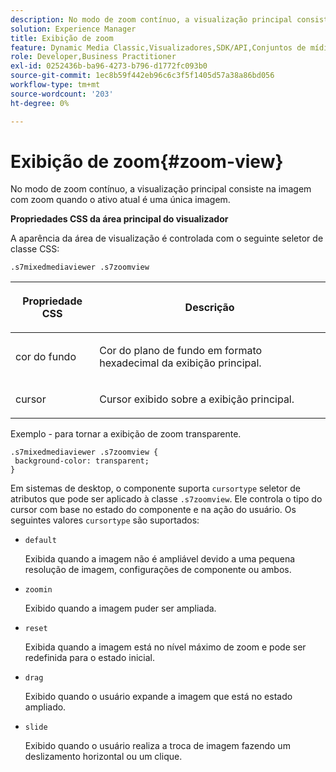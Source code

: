 ```yaml
---
description: No modo de zoom contínuo, a visualização principal consiste na imagem com zoom quando o ativo atual é uma única imagem.
solution: Experience Manager
title: Exibição de zoom
feature: Dynamic Media Classic,Visualizadores,SDK/API,Conjuntos de mídias mistas
role: Developer,Business Practitioner
exl-id: 0252436b-ba96-4273-b796-d1772fc093b0
source-git-commit: 1ec8b59f442eb96c6c3f5f1405d57a38a86bd056
workflow-type: tm+mt
source-wordcount: '203'
ht-degree: 0%

---
```


# Exibição de zoom{#zoom-view}

No modo de zoom contínuo, a visualização principal consiste na imagem com zoom quando o ativo atual é uma única imagem.

<!--<a id="section_061E550C1C1D4DB2BD663A898895B38C"></a>-->

**Propriedades CSS da área principal do visualizador**

A aparência da área de visualização é controlada com o seguinte seletor de classe CSS:

```
.s7mixedmediaviewer .s7zoomview
```

<table id="table_94EE3F5BBE4547C0B4943471CEE7EDE4"> 
 <thead> 
  <tr> 
   <th colname="col1" class="entry"> <p> Propriedade CSS </p> </th> 
   <th colname="col2" class="entry"> <p>Descrição </p> </th> 
  </tr> 
 </thead>
 <tbody> 
  <tr> 
   <td colname="col1"> <p> <span class="codeph"> cor do fundo  </span> </p> </td> 
   <td colname="col2"> <p> Cor do plano de fundo em formato hexadecimal da exibição principal. </p> </td> 
  </tr> 
  <tr> 
   <td colname="col1"> <p> <span class="codeph"> cursor  </span> </p> </td> 
   <td colname="col2"> <p>Cursor exibido sobre a exibição principal. </p> </td> 
  </tr> 
 </tbody> 
</table>

Exemplo - para tornar a exibição de zoom transparente.

```
.s7mixedmediaviewer .s7zoomview { 
 background-color: transparent; 
}
```

Em sistemas de desktop, o componente suporta `cursortype` seletor de atributos que pode ser aplicado à classe `.s7zoomview`. Ele controla o tipo do cursor com base no estado do componente e na ação do usuário. Os seguintes valores `cursortype` são suportados:

* `default`

   Exibida quando a imagem não é ampliável devido a uma pequena resolução de imagem, configurações de componente ou ambos.

* `zoomin`

   Exibido quando a imagem puder ser ampliada.

* `reset`

   Exibida quando a imagem está no nível máximo de zoom e pode ser redefinida para o estado inicial.

* `drag`

   Exibido quando o usuário expande a imagem que está no estado ampliado.

* `slide`

   Exibido quando o usuário realiza a troca de imagem fazendo um deslizamento horizontal ou um clique.
